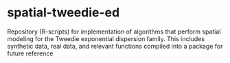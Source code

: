 # spatial-tweedie-ed
Repository (R-scripts) for implementation of algorithms that perform spatial modeling for the Tweedie exponential dispersion family. This includes synthetic data, real data, and relevant functions compiled into a package for future reference
